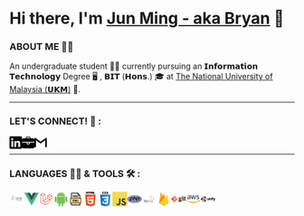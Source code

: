 # Hi there, I'm [Jun Ming - aka Bryan][linkedin] 👋

### ABOUT ME 🙋‍♂️

An undergraduate student 👨‍🎓 currently pursuing an 𝗜𝗻𝗳𝗼𝗿𝗺𝗮𝘁𝗶𝗼𝗻 𝗧𝗲𝗰𝗵𝗻𝗼𝗹𝗼𝗴𝘆 Degree 🖥️ , 𝗕𝗜𝗧 (𝗛𝗼𝗻𝘀.) 🎓 at [The National University of Malaysia (𝗨𝗞𝗠)][UKM] 🏫.

---

### LET'S CONNECT! 👥 :

[<img align="left" alt="LinkedIn" width="22px" src="icons/linkedin.svg"/>][LinkedIn]

[<img align="left" alt="Portfolio" width="22px" src="icons/portfolio.png"/>][Portfolio]

[<img align="left" alt="Email" width="22px" src="icons/gmail.svg"/>][Email]

<br/>

---

### LANGUAGES 👨‍💻 & TOOLS 🛠️ :

[<img align="left" alt="Java" width="26px" src="icons/java.png"/>][Java]

[<img align="left" alt="Vue.js" width="26px" src="icons/vuejs.png"/>][Vue.js]

[<img align="left" alt="Laravel" width="26px" src="icons/laravel.png"/>][Laravel]

[<img align="left" alt="Android" width="26px" src="icons/android.png"/>][Android]

[<img align="left" alt="XML" width="26px" src="icons/xml.png"/>][XML]

[<img align="left" alt="HTML" width="26px" src="icons/html.png"/>][HTML]

[<img align="left" alt="CSS" width="26px" src="icons/css.png"/>][CSS]

[<img align="left" alt="JavaScript" width="26px" src="icons/javascript.png"/>][JavaScript]

[<img align="left" alt="PHP" width="26px" src="icons/php.png"/>][PHP]

[<img align="left" alt="MySQL" width="26px" src="icons/mysql.png"/>][MySQL]

[<img align="left" alt="Firebase" width="26px" src="icons/firebase.png"/>][Firebase]

[<img align="left" alt="Git" width="26px" src="icons/git.png"/>][Git]

[<img align="left" alt="AWS" width="26px" src="icons/aws.png"/>][AWS]

[<img align="left" alt="Unity" width="26px" src="icons/unity.png"/>][Unity]

[LinkedIn]: https://www.linkedin.com/in/jun-ming-teh
[UKM]: https://www.ukm.my/portal
[Portfolio]: https://junmingteh-2018.github.io/JunMingTeh-Portfolio
[Email]: mailto:ming58399@gmail.com
[Java]: https://github.com/topics/java
[Vue.js]: https://github.com/topics/vue
[Laravel]: https://github.com/topics/laravel
[Android]: https://github.com/topics/android
[XML]: https://github.com/topics/xml
[HTML]: https://github.com/topics/html
[CSS]: https://github.com/topics/css
[JavaScript]: https://github.com/topics/javascript
[PHP]: https://github.com/topics/php
[MySQL]: https://github.com/topics/mysql
[Firebase]: https://github.com/topics/firebase
[Git]: https://github.com/topics/git
[AWS]: https://github.com/topics/aws
[Unity]: https://github.com/topics/unity
